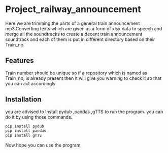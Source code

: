 

# Project_railway_announcement

Here we are trimming the parts of a general train announcement mp3.Converting texts which are given as a form of xlsx data to speech and merge all the soundtracks to create a decent train announcement soundtrack and each of them is put in different directory based on their Train_no.

## Features
Train number should be unique so if a repository which is named as Train_no, is already present then it will give you warning to check it so that you can act accordingly.
## Installation

you are advised to Install pydub ,pandas ,gTTS to run the program.
you can do it by using those commands.
```python
pip install pydub
pip install pandas
pip install gTTS
```
Now hope you can use the program.
